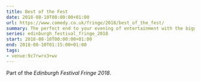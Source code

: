 ```yaml
---
title: Best of the Fest
date: 2018-08-10T00:00:00+01:00
url: https://www.comedy.co.uk/fringe/2018/best_of_the_fest/
summary: The perfect end to your evening of entertainment with the biggest and best comedy line-ups in all of Edinburgh.
series: edinburgh_festival_fringe_2018
start: 2018-08-10T00:00:00+01:00
end: 2018-08-10T01:15:00+01:00
tags:
- venue:9c7rwrx3+wv
---
```

Part of the *Edinburgh Festival Fringe 2018*.
